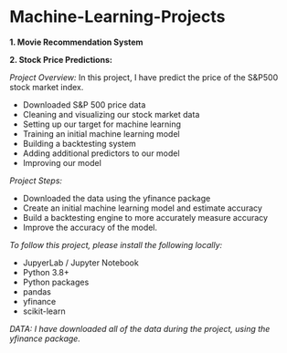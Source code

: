 # Machine-Learning-Projects

**1. Movie Recommendation System**
 



**2. Stock Price Predictions:**

*Project Overview:*
In this project, I have predict the price of the S&P500 stock market index.

* Downloaded S&P 500 price data
* Cleaning and visualizing our stock market data
* Setting up our target for machine learning
* Training an initial machine learning model
* Building a backtesting system
* Adding additional predictors to our model
* Improving our model

*Project Steps:*
* Downloaded the data using the yfinance package
* Create an initial machine learning model and estimate accuracy
* Build a backtesting engine to more accurately measure accuracy
* Improve the accuracy of the model. 


*To follow this project, please install the following locally:*
* JupyerLab / Jupyter Notebook
* Python 3.8+
* Python packages
* pandas
* yfinance
* scikit-learn

*DATA: I have downloaded all of the data during the project, using the yfinance package.*



